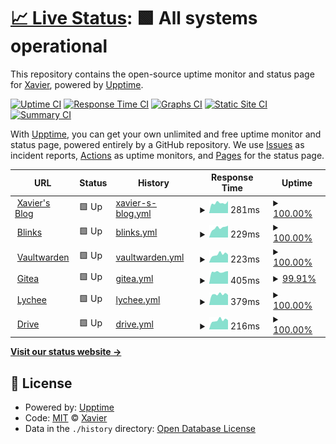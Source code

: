 # [📈 Live Status](https://ZhangXavier.github.io/upptime): <!--live status--> **🟩 All systems operational**

This repository contains the open-source uptime monitor and status page for [Xavier](www.zxavier.com), powered by [Upptime](https://github.com/upptime/upptime).

[![Uptime CI](https://github.com/ZhangXavier/upptime/workflows/Uptime%20CI/badge.svg)](https://github.com/ZhangXavier/upptime/actions?query=workflow%3A%22Uptime+CI%22)
[![Response Time CI](https://github.com/ZhangXavier/upptime/workflows/Response%20Time%20CI/badge.svg)](https://github.com/ZhangXavier/upptime/actions?query=workflow%3A%22Response+Time+CI%22)
[![Graphs CI](https://github.com/ZhangXavier/upptime/workflows/Graphs%20CI/badge.svg)](https://github.com/ZhangXavier/upptime/actions?query=workflow%3A%22Graphs+CI%22)
[![Static Site CI](https://github.com/ZhangXavier/upptime/workflows/Static%20Site%20CI/badge.svg)](https://github.com/ZhangXavier/upptime/actions?query=workflow%3A%22Static+Site+CI%22)
[![Summary CI](https://github.com/ZhangXavier/upptime/workflows/Summary%20CI/badge.svg)](https://github.com/ZhangXavier/upptime/actions?query=workflow%3A%22Summary+CI%22)

With [Upptime](https://upptime.js.org), you can get your own unlimited and free uptime monitor and status page, powered entirely by a GitHub repository. We use [Issues](https://github.com/ZhangXavier/upptime/issues) as incident reports, [Actions](https://github.com/ZhangXavier/upptime/actions) as uptime monitors, and [Pages](https://ZhangXavier.github.io/upptime) for the status page.

<!--start: status pages-->
<!-- This summary is generated by Upptime (https://github.com/upptime/upptime) -->
<!-- Do not edit this manually, your changes will be overwritten -->
<!-- prettier-ignore -->
| URL | Status | History | Response Time | Uptime |
| --- | ------ | ------- | ------------- | ------ |
| <img alt="" src="https://icons.duckduckgo.com/ip3/www.zxavier.com.ico" height="13"> [Xavier's Blog](https://www.zxavier.com) | 🟩 Up | [xavier-s-blog.yml](https://github.com/ZhangXavier/upptime/commits/HEAD/history/xavier-s-blog.yml) | <details><summary><img alt="Response time graph" src="./graphs/xavier-s-blog/response-time-week.png" height="20"> 281ms</summary><br><a href="https://ZhangXavier.github.io/upptime/history/xavier-s-blog"><img alt="Response time 424" src="https://img.shields.io/endpoint?url=https%3A%2F%2Fraw.githubusercontent.com%2FZhangXavier%2Fupptime%2FHEAD%2Fapi%2Fxavier-s-blog%2Fresponse-time.json"></a><br><a href="https://ZhangXavier.github.io/upptime/history/xavier-s-blog"><img alt="24-hour response time 332" src="https://img.shields.io/endpoint?url=https%3A%2F%2Fraw.githubusercontent.com%2FZhangXavier%2Fupptime%2FHEAD%2Fapi%2Fxavier-s-blog%2Fresponse-time-day.json"></a><br><a href="https://ZhangXavier.github.io/upptime/history/xavier-s-blog"><img alt="7-day response time 281" src="https://img.shields.io/endpoint?url=https%3A%2F%2Fraw.githubusercontent.com%2FZhangXavier%2Fupptime%2FHEAD%2Fapi%2Fxavier-s-blog%2Fresponse-time-week.json"></a><br><a href="https://ZhangXavier.github.io/upptime/history/xavier-s-blog"><img alt="30-day response time 286" src="https://img.shields.io/endpoint?url=https%3A%2F%2Fraw.githubusercontent.com%2FZhangXavier%2Fupptime%2FHEAD%2Fapi%2Fxavier-s-blog%2Fresponse-time-month.json"></a><br><a href="https://ZhangXavier.github.io/upptime/history/xavier-s-blog"><img alt="1-year response time 300" src="https://img.shields.io/endpoint?url=https%3A%2F%2Fraw.githubusercontent.com%2FZhangXavier%2Fupptime%2FHEAD%2Fapi%2Fxavier-s-blog%2Fresponse-time-year.json"></a></details> | <details><summary><a href="https://ZhangXavier.github.io/upptime/history/xavier-s-blog">100.00%</a></summary><a href="https://ZhangXavier.github.io/upptime/history/xavier-s-blog"><img alt="All-time uptime 99.38%" src="https://img.shields.io/endpoint?url=https%3A%2F%2Fraw.githubusercontent.com%2FZhangXavier%2Fupptime%2FHEAD%2Fapi%2Fxavier-s-blog%2Fuptime.json"></a><br><a href="https://ZhangXavier.github.io/upptime/history/xavier-s-blog"><img alt="24-hour uptime 100.00%" src="https://img.shields.io/endpoint?url=https%3A%2F%2Fraw.githubusercontent.com%2FZhangXavier%2Fupptime%2FHEAD%2Fapi%2Fxavier-s-blog%2Fuptime-day.json"></a><br><a href="https://ZhangXavier.github.io/upptime/history/xavier-s-blog"><img alt="7-day uptime 100.00%" src="https://img.shields.io/endpoint?url=https%3A%2F%2Fraw.githubusercontent.com%2FZhangXavier%2Fupptime%2FHEAD%2Fapi%2Fxavier-s-blog%2Fuptime-week.json"></a><br><a href="https://ZhangXavier.github.io/upptime/history/xavier-s-blog"><img alt="30-day uptime 100.00%" src="https://img.shields.io/endpoint?url=https%3A%2F%2Fraw.githubusercontent.com%2FZhangXavier%2Fupptime%2FHEAD%2Fapi%2Fxavier-s-blog%2Fuptime-month.json"></a><br><a href="https://ZhangXavier.github.io/upptime/history/xavier-s-blog"><img alt="1-year uptime 99.79%" src="https://img.shields.io/endpoint?url=https%3A%2F%2Fraw.githubusercontent.com%2FZhangXavier%2Fupptime%2FHEAD%2Fapi%2Fxavier-s-blog%2Fuptime-year.json"></a></details>
| <img alt="" src="https://icons.duckduckgo.com/ip3/url.zxavier.com.ico" height="13"> [Blinks](https://url.zxavier.com) | 🟩 Up | [blinks.yml](https://github.com/ZhangXavier/upptime/commits/HEAD/history/blinks.yml) | <details><summary><img alt="Response time graph" src="./graphs/blinks/response-time-week.png" height="20"> 229ms</summary><br><a href="https://ZhangXavier.github.io/upptime/history/blinks"><img alt="Response time 416" src="https://img.shields.io/endpoint?url=https%3A%2F%2Fraw.githubusercontent.com%2FZhangXavier%2Fupptime%2FHEAD%2Fapi%2Fblinks%2Fresponse-time.json"></a><br><a href="https://ZhangXavier.github.io/upptime/history/blinks"><img alt="24-hour response time 280" src="https://img.shields.io/endpoint?url=https%3A%2F%2Fraw.githubusercontent.com%2FZhangXavier%2Fupptime%2FHEAD%2Fapi%2Fblinks%2Fresponse-time-day.json"></a><br><a href="https://ZhangXavier.github.io/upptime/history/blinks"><img alt="7-day response time 229" src="https://img.shields.io/endpoint?url=https%3A%2F%2Fraw.githubusercontent.com%2FZhangXavier%2Fupptime%2FHEAD%2Fapi%2Fblinks%2Fresponse-time-week.json"></a><br><a href="https://ZhangXavier.github.io/upptime/history/blinks"><img alt="30-day response time 226" src="https://img.shields.io/endpoint?url=https%3A%2F%2Fraw.githubusercontent.com%2FZhangXavier%2Fupptime%2FHEAD%2Fapi%2Fblinks%2Fresponse-time-month.json"></a><br><a href="https://ZhangXavier.github.io/upptime/history/blinks"><img alt="1-year response time 300" src="https://img.shields.io/endpoint?url=https%3A%2F%2Fraw.githubusercontent.com%2FZhangXavier%2Fupptime%2FHEAD%2Fapi%2Fblinks%2Fresponse-time-year.json"></a></details> | <details><summary><a href="https://ZhangXavier.github.io/upptime/history/blinks">100.00%</a></summary><a href="https://ZhangXavier.github.io/upptime/history/blinks"><img alt="All-time uptime 99.48%" src="https://img.shields.io/endpoint?url=https%3A%2F%2Fraw.githubusercontent.com%2FZhangXavier%2Fupptime%2FHEAD%2Fapi%2Fblinks%2Fuptime.json"></a><br><a href="https://ZhangXavier.github.io/upptime/history/blinks"><img alt="24-hour uptime 100.00%" src="https://img.shields.io/endpoint?url=https%3A%2F%2Fraw.githubusercontent.com%2FZhangXavier%2Fupptime%2FHEAD%2Fapi%2Fblinks%2Fuptime-day.json"></a><br><a href="https://ZhangXavier.github.io/upptime/history/blinks"><img alt="7-day uptime 100.00%" src="https://img.shields.io/endpoint?url=https%3A%2F%2Fraw.githubusercontent.com%2FZhangXavier%2Fupptime%2FHEAD%2Fapi%2Fblinks%2Fuptime-week.json"></a><br><a href="https://ZhangXavier.github.io/upptime/history/blinks"><img alt="30-day uptime 100.00%" src="https://img.shields.io/endpoint?url=https%3A%2F%2Fraw.githubusercontent.com%2FZhangXavier%2Fupptime%2FHEAD%2Fapi%2Fblinks%2Fuptime-month.json"></a><br><a href="https://ZhangXavier.github.io/upptime/history/blinks"><img alt="1-year uptime 99.79%" src="https://img.shields.io/endpoint?url=https%3A%2F%2Fraw.githubusercontent.com%2FZhangXavier%2Fupptime%2FHEAD%2Fapi%2Fblinks%2Fuptime-year.json"></a></details>
| <img alt="" src="https://icons.duckduckgo.com/ip3/bw.zxavier.com.ico" height="13"> [Vaultwarden](https://bw.zxavier.com) | 🟩 Up | [vaultwarden.yml](https://github.com/ZhangXavier/upptime/commits/HEAD/history/vaultwarden.yml) | <details><summary><img alt="Response time graph" src="./graphs/vaultwarden/response-time-week.png" height="20"> 223ms</summary><br><a href="https://ZhangXavier.github.io/upptime/history/vaultwarden"><img alt="Response time 403" src="https://img.shields.io/endpoint?url=https%3A%2F%2Fraw.githubusercontent.com%2FZhangXavier%2Fupptime%2FHEAD%2Fapi%2Fvaultwarden%2Fresponse-time.json"></a><br><a href="https://ZhangXavier.github.io/upptime/history/vaultwarden"><img alt="24-hour response time 216" src="https://img.shields.io/endpoint?url=https%3A%2F%2Fraw.githubusercontent.com%2FZhangXavier%2Fupptime%2FHEAD%2Fapi%2Fvaultwarden%2Fresponse-time-day.json"></a><br><a href="https://ZhangXavier.github.io/upptime/history/vaultwarden"><img alt="7-day response time 223" src="https://img.shields.io/endpoint?url=https%3A%2F%2Fraw.githubusercontent.com%2FZhangXavier%2Fupptime%2FHEAD%2Fapi%2Fvaultwarden%2Fresponse-time-week.json"></a><br><a href="https://ZhangXavier.github.io/upptime/history/vaultwarden"><img alt="30-day response time 215" src="https://img.shields.io/endpoint?url=https%3A%2F%2Fraw.githubusercontent.com%2FZhangXavier%2Fupptime%2FHEAD%2Fapi%2Fvaultwarden%2Fresponse-time-month.json"></a><br><a href="https://ZhangXavier.github.io/upptime/history/vaultwarden"><img alt="1-year response time 236" src="https://img.shields.io/endpoint?url=https%3A%2F%2Fraw.githubusercontent.com%2FZhangXavier%2Fupptime%2FHEAD%2Fapi%2Fvaultwarden%2Fresponse-time-year.json"></a></details> | <details><summary><a href="https://ZhangXavier.github.io/upptime/history/vaultwarden">100.00%</a></summary><a href="https://ZhangXavier.github.io/upptime/history/vaultwarden"><img alt="All-time uptime 99.46%" src="https://img.shields.io/endpoint?url=https%3A%2F%2Fraw.githubusercontent.com%2FZhangXavier%2Fupptime%2FHEAD%2Fapi%2Fvaultwarden%2Fuptime.json"></a><br><a href="https://ZhangXavier.github.io/upptime/history/vaultwarden"><img alt="24-hour uptime 100.00%" src="https://img.shields.io/endpoint?url=https%3A%2F%2Fraw.githubusercontent.com%2FZhangXavier%2Fupptime%2FHEAD%2Fapi%2Fvaultwarden%2Fuptime-day.json"></a><br><a href="https://ZhangXavier.github.io/upptime/history/vaultwarden"><img alt="7-day uptime 100.00%" src="https://img.shields.io/endpoint?url=https%3A%2F%2Fraw.githubusercontent.com%2FZhangXavier%2Fupptime%2FHEAD%2Fapi%2Fvaultwarden%2Fuptime-week.json"></a><br><a href="https://ZhangXavier.github.io/upptime/history/vaultwarden"><img alt="30-day uptime 100.00%" src="https://img.shields.io/endpoint?url=https%3A%2F%2Fraw.githubusercontent.com%2FZhangXavier%2Fupptime%2FHEAD%2Fapi%2Fvaultwarden%2Fuptime-month.json"></a><br><a href="https://ZhangXavier.github.io/upptime/history/vaultwarden"><img alt="1-year uptime 99.79%" src="https://img.shields.io/endpoint?url=https%3A%2F%2Fraw.githubusercontent.com%2FZhangXavier%2Fupptime%2FHEAD%2Fapi%2Fvaultwarden%2Fuptime-year.json"></a></details>
| <img alt="" src="https://icons.duckduckgo.com/ip3/git.zxavier.com.ico" height="13"> [Gitea](https://git.zxavier.com) | 🟩 Up | [gitea.yml](https://github.com/ZhangXavier/upptime/commits/HEAD/history/gitea.yml) | <details><summary><img alt="Response time graph" src="./graphs/gitea/response-time-week.png" height="20"> 405ms</summary><br><a href="https://ZhangXavier.github.io/upptime/history/gitea"><img alt="Response time 601" src="https://img.shields.io/endpoint?url=https%3A%2F%2Fraw.githubusercontent.com%2FZhangXavier%2Fupptime%2FHEAD%2Fapi%2Fgitea%2Fresponse-time.json"></a><br><a href="https://ZhangXavier.github.io/upptime/history/gitea"><img alt="24-hour response time 378" src="https://img.shields.io/endpoint?url=https%3A%2F%2Fraw.githubusercontent.com%2FZhangXavier%2Fupptime%2FHEAD%2Fapi%2Fgitea%2Fresponse-time-day.json"></a><br><a href="https://ZhangXavier.github.io/upptime/history/gitea"><img alt="7-day response time 405" src="https://img.shields.io/endpoint?url=https%3A%2F%2Fraw.githubusercontent.com%2FZhangXavier%2Fupptime%2FHEAD%2Fapi%2Fgitea%2Fresponse-time-week.json"></a><br><a href="https://ZhangXavier.github.io/upptime/history/gitea"><img alt="30-day response time 1121" src="https://img.shields.io/endpoint?url=https%3A%2F%2Fraw.githubusercontent.com%2FZhangXavier%2Fupptime%2FHEAD%2Fapi%2Fgitea%2Fresponse-time-month.json"></a><br><a href="https://ZhangXavier.github.io/upptime/history/gitea"><img alt="1-year response time 470" src="https://img.shields.io/endpoint?url=https%3A%2F%2Fraw.githubusercontent.com%2FZhangXavier%2Fupptime%2FHEAD%2Fapi%2Fgitea%2Fresponse-time-year.json"></a></details> | <details><summary><a href="https://ZhangXavier.github.io/upptime/history/gitea">99.91%</a></summary><a href="https://ZhangXavier.github.io/upptime/history/gitea"><img alt="All-time uptime 51.86%" src="https://img.shields.io/endpoint?url=https%3A%2F%2Fraw.githubusercontent.com%2FZhangXavier%2Fupptime%2FHEAD%2Fapi%2Fgitea%2Fuptime.json"></a><br><a href="https://ZhangXavier.github.io/upptime/history/gitea"><img alt="24-hour uptime 99.36%" src="https://img.shields.io/endpoint?url=https%3A%2F%2Fraw.githubusercontent.com%2FZhangXavier%2Fupptime%2FHEAD%2Fapi%2Fgitea%2Fuptime-day.json"></a><br><a href="https://ZhangXavier.github.io/upptime/history/gitea"><img alt="7-day uptime 99.91%" src="https://img.shields.io/endpoint?url=https%3A%2F%2Fraw.githubusercontent.com%2FZhangXavier%2Fupptime%2FHEAD%2Fapi%2Fgitea%2Fuptime-week.json"></a><br><a href="https://ZhangXavier.github.io/upptime/history/gitea"><img alt="30-day uptime 99.59%" src="https://img.shields.io/endpoint?url=https%3A%2F%2Fraw.githubusercontent.com%2FZhangXavier%2Fupptime%2FHEAD%2Fapi%2Fgitea%2Fuptime-month.json"></a><br><a href="https://ZhangXavier.github.io/upptime/history/gitea"><img alt="1-year uptime 31.39%" src="https://img.shields.io/endpoint?url=https%3A%2F%2Fraw.githubusercontent.com%2FZhangXavier%2Fupptime%2FHEAD%2Fapi%2Fgitea%2Fuptime-year.json"></a></details>
| <img alt="" src="https://icons.duckduckgo.com/ip3/image.zxavier.com.ico" height="13"> [Lychee](https://image.zxavier.com) | 🟩 Up | [lychee.yml](https://github.com/ZhangXavier/upptime/commits/HEAD/history/lychee.yml) | <details><summary><img alt="Response time graph" src="./graphs/lychee/response-time-week.png" height="20"> 379ms</summary><br><a href="https://ZhangXavier.github.io/upptime/history/lychee"><img alt="Response time 444" src="https://img.shields.io/endpoint?url=https%3A%2F%2Fraw.githubusercontent.com%2FZhangXavier%2Fupptime%2FHEAD%2Fapi%2Flychee%2Fresponse-time.json"></a><br><a href="https://ZhangXavier.github.io/upptime/history/lychee"><img alt="24-hour response time 355" src="https://img.shields.io/endpoint?url=https%3A%2F%2Fraw.githubusercontent.com%2FZhangXavier%2Fupptime%2FHEAD%2Fapi%2Flychee%2Fresponse-time-day.json"></a><br><a href="https://ZhangXavier.github.io/upptime/history/lychee"><img alt="7-day response time 379" src="https://img.shields.io/endpoint?url=https%3A%2F%2Fraw.githubusercontent.com%2FZhangXavier%2Fupptime%2FHEAD%2Fapi%2Flychee%2Fresponse-time-week.json"></a><br><a href="https://ZhangXavier.github.io/upptime/history/lychee"><img alt="30-day response time 360" src="https://img.shields.io/endpoint?url=https%3A%2F%2Fraw.githubusercontent.com%2FZhangXavier%2Fupptime%2FHEAD%2Fapi%2Flychee%2Fresponse-time-month.json"></a><br><a href="https://ZhangXavier.github.io/upptime/history/lychee"><img alt="1-year response time 344" src="https://img.shields.io/endpoint?url=https%3A%2F%2Fraw.githubusercontent.com%2FZhangXavier%2Fupptime%2FHEAD%2Fapi%2Flychee%2Fresponse-time-year.json"></a></details> | <details><summary><a href="https://ZhangXavier.github.io/upptime/history/lychee">100.00%</a></summary><a href="https://ZhangXavier.github.io/upptime/history/lychee"><img alt="All-time uptime 74.93%" src="https://img.shields.io/endpoint?url=https%3A%2F%2Fraw.githubusercontent.com%2FZhangXavier%2Fupptime%2FHEAD%2Fapi%2Flychee%2Fuptime.json"></a><br><a href="https://ZhangXavier.github.io/upptime/history/lychee"><img alt="24-hour uptime 100.00%" src="https://img.shields.io/endpoint?url=https%3A%2F%2Fraw.githubusercontent.com%2FZhangXavier%2Fupptime%2FHEAD%2Fapi%2Flychee%2Fuptime-day.json"></a><br><a href="https://ZhangXavier.github.io/upptime/history/lychee"><img alt="7-day uptime 100.00%" src="https://img.shields.io/endpoint?url=https%3A%2F%2Fraw.githubusercontent.com%2FZhangXavier%2Fupptime%2FHEAD%2Fapi%2Flychee%2Fuptime-week.json"></a><br><a href="https://ZhangXavier.github.io/upptime/history/lychee"><img alt="30-day uptime 100.00%" src="https://img.shields.io/endpoint?url=https%3A%2F%2Fraw.githubusercontent.com%2FZhangXavier%2Fupptime%2FHEAD%2Fapi%2Flychee%2Fuptime-month.json"></a><br><a href="https://ZhangXavier.github.io/upptime/history/lychee"><img alt="1-year uptime 88.37%" src="https://img.shields.io/endpoint?url=https%3A%2F%2Fraw.githubusercontent.com%2FZhangXavier%2Fupptime%2FHEAD%2Fapi%2Flychee%2Fuptime-year.json"></a></details>
| <img alt="" src="https://icons.duckduckgo.com/ip3/drive.zxavier.com.ico" height="13"> [Drive](https://drive.zxavier.com) | 🟩 Up | [drive.yml](https://github.com/ZhangXavier/upptime/commits/HEAD/history/drive.yml) | <details><summary><img alt="Response time graph" src="./graphs/drive/response-time-week.png" height="20"> 216ms</summary><br><a href="https://ZhangXavier.github.io/upptime/history/drive"><img alt="Response time 371" src="https://img.shields.io/endpoint?url=https%3A%2F%2Fraw.githubusercontent.com%2FZhangXavier%2Fupptime%2FHEAD%2Fapi%2Fdrive%2Fresponse-time.json"></a><br><a href="https://ZhangXavier.github.io/upptime/history/drive"><img alt="24-hour response time 216" src="https://img.shields.io/endpoint?url=https%3A%2F%2Fraw.githubusercontent.com%2FZhangXavier%2Fupptime%2FHEAD%2Fapi%2Fdrive%2Fresponse-time-day.json"></a><br><a href="https://ZhangXavier.github.io/upptime/history/drive"><img alt="7-day response time 216" src="https://img.shields.io/endpoint?url=https%3A%2F%2Fraw.githubusercontent.com%2FZhangXavier%2Fupptime%2FHEAD%2Fapi%2Fdrive%2Fresponse-time-week.json"></a><br><a href="https://ZhangXavier.github.io/upptime/history/drive"><img alt="30-day response time 206" src="https://img.shields.io/endpoint?url=https%3A%2F%2Fraw.githubusercontent.com%2FZhangXavier%2Fupptime%2FHEAD%2Fapi%2Fdrive%2Fresponse-time-month.json"></a><br><a href="https://ZhangXavier.github.io/upptime/history/drive"><img alt="1-year response time 236" src="https://img.shields.io/endpoint?url=https%3A%2F%2Fraw.githubusercontent.com%2FZhangXavier%2Fupptime%2FHEAD%2Fapi%2Fdrive%2Fresponse-time-year.json"></a></details> | <details><summary><a href="https://ZhangXavier.github.io/upptime/history/drive">100.00%</a></summary><a href="https://ZhangXavier.github.io/upptime/history/drive"><img alt="All-time uptime 91.61%" src="https://img.shields.io/endpoint?url=https%3A%2F%2Fraw.githubusercontent.com%2FZhangXavier%2Fupptime%2FHEAD%2Fapi%2Fdrive%2Fuptime.json"></a><br><a href="https://ZhangXavier.github.io/upptime/history/drive"><img alt="24-hour uptime 100.00%" src="https://img.shields.io/endpoint?url=https%3A%2F%2Fraw.githubusercontent.com%2FZhangXavier%2Fupptime%2FHEAD%2Fapi%2Fdrive%2Fuptime-day.json"></a><br><a href="https://ZhangXavier.github.io/upptime/history/drive"><img alt="7-day uptime 100.00%" src="https://img.shields.io/endpoint?url=https%3A%2F%2Fraw.githubusercontent.com%2FZhangXavier%2Fupptime%2FHEAD%2Fapi%2Fdrive%2Fuptime-week.json"></a><br><a href="https://ZhangXavier.github.io/upptime/history/drive"><img alt="30-day uptime 100.00%" src="https://img.shields.io/endpoint?url=https%3A%2F%2Fraw.githubusercontent.com%2FZhangXavier%2Fupptime%2FHEAD%2Fapi%2Fdrive%2Fuptime-month.json"></a><br><a href="https://ZhangXavier.github.io/upptime/history/drive"><img alt="1-year uptime 99.79%" src="https://img.shields.io/endpoint?url=https%3A%2F%2Fraw.githubusercontent.com%2FZhangXavier%2Fupptime%2FHEAD%2Fapi%2Fdrive%2Fuptime-year.json"></a></details>

<!--end: status pages-->

[**Visit our status website →**](https://ZhangXavier.github.io/upptime)

## 📄 License

- Powered by: [Upptime](https://github.com/upptime/upptime)
- Code: [MIT](./LICENSE) © [Xavier](www.zxavier.com)
- Data in the `./history` directory: [Open Database License](https://opendatacommons.org/licenses/odbl/1-0/)
